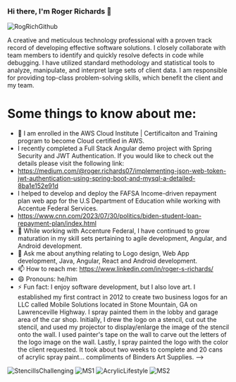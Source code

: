### Hi there, I'm Roger Richards 👋

![RogRichGithub](https://user-images.githubusercontent.com/20470279/116919369-2d5d8780-ac1f-11eb-94ef-d34b4af7e866.jpg)
 

A creative and meticulous technology professional with a proven track record of developing effective software solutions.  I closely collaborate with team members to identify and quickly resolve defects in code while debugging.  I have utilized standard methodology and statistical tools to analyze, manipulate, and interpret large sets of client data. I am responsible for providing top-class problem-solving skills, which benefit the client and my team.

# Some things to know about me:

- 🌱 I am enrolled in the AWS Cloud Institute | Certificaiton and Training program to become Cloud certified in AWS.
- I recently completed a Full Stack Angular demo project with Spring Security and JWT Authentication. If you would like to check out the details please visit the following link:
- https://medium.com/@roger.richards07/implementing-json-web-token-jwt-authentication-using-spring-boot-and-mysql-a-detailed-8ba1e152e91d
- I helped to develop and deploy the FAFSA Income-driven repayment plan web app for the U.S Department of Education while working with Accentue Federal Services.
- https://www.cnn.com/2023/07/30/politics/biden-student-loan-repayment-plan/index.html
- 🌱 While working with Accenture Federal, I have continued to grow maturation in my skill sets pertaining to agile development, Angular, and Android development.
- 💬 Ask me about anything relating to Logo design, Web App development, Java, Angular, React and Android development.
- 📫 How to reach me: https://www.linkedin.com/in/roger-s-richards/
- 😄 Pronouns: he/him
- ⚡ Fun fact: I enjoy software development, but I also love art. I established my first contract in 2012 to create two business logos for an LLC called Mobile Solutions located in Stone Mountain, GA on Lawrenceville Highway. I spray painted them in the lobby and garage area of the car shop. Initially, I drew the logo on a stencil, cut out the stencil, and used my projector to display/enlarge the image of the stencil onto the wall. I used painter's tape on the wall to carve out the letters of the logo image on the wall. Lastly, I spray painted the logo with the color the client requested. It took about two weeks to complete and 20 cans of acrylic spray paint... compliments of Binders Art Supplies. 
-->
<p float="center">
 
![StencilIsChallenging](https://user-images.githubusercontent.com/20470279/116949884-78908e00-ac51-11eb-98d3-b43abb9c5b35.png) ![MS1](https://user-images.githubusercontent.com/20470279/116950121-1dab6680-ac52-11eb-8070-c3b00f9405ca.png) ![AcrylicLifestyle](https://user-images.githubusercontent.com/20470279/116950268-7bd84980-ac52-11eb-82d4-7e8ccdf509f8.png) ![MS2](https://user-images.githubusercontent.com/20470279/116950364-cce83d80-ac52-11eb-920c-db2b872c34e9.png) 
</p>
